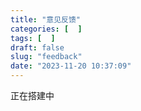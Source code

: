 ```yaml
---
title: "意见反馈"
categories: [  ]
tags: [  ]
draft: false
slug: "feedback"
date: "2023-11-20 10:37:09"
---
```


正在搭建中